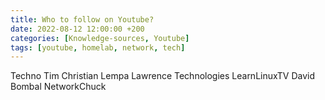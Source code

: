 ```yaml
---
title: Who to follow on Youtube?
date: 2022-08-12 12:00:00 +200
categories: [Knowledge-sources, Youtube]
tags: [youtube, homelab, network, tech]
---
```


Techno Tim
Christian Lempa
Lawrence Technologies
LearnLinuxTV
David Bombal
NetworkChuck
